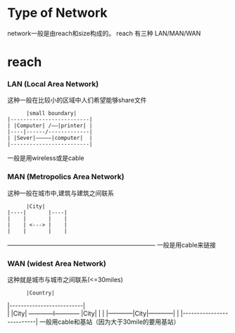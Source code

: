 # Type of Network

network一般是由reach和size构成的。
reach 有三种 LAN/MAN/WAN


# reach

### LAN (Local Area Network)
这种一般在比较小的区域中人们希望能够share文件

          |small boundary|
    |-------------------------|
    | |Computer| /——|printer| |
    |----|------/-------------|
    | |Sever|—————|computer|  |
    |-------------------------|
一般是用wireless或是cable

### MAN (Metropolics Area Network)
这种一般在城市中,建筑与建筑之间联系

          |City|
    |----|       |----|
    |    |       |    |
    |    | <---> |    |
    |    |       |    |
   ————————————————————————
一般是用cable来链接

### WAN (widest Area Network)
这种就是城市与城市之间联系(<=30miles)

          |Country|
 |--------------------------|       
 |  |City| ————l———— |City| |
 |     |————|City|————|     |
 |--------------------------|
 一般用cable和基站（因为大于30mile的要用基站）
    
    
    
